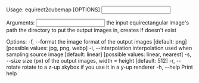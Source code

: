 Usage: equirect2cubemap [OPTIONS] <INPUT> <OUTPUT>

Arguments:
  <INPUT>   the input equirectangular image's path
  <OUTPUT>  the directory to put the output images in, creates if doesn't exist

Options:
  -f, --format <FORMAT>                the image format of the output images [default: png] [possible values: jpg, png, webp]
  -i, --interpolation <INTERPOLATION>  interpolation used when sampling source image [default: linear] [possible values: linear, nearest]
  -s, --size <SIZE>                    size (px) of the output images, width = height [default: 512]
  -r, --rotate                         rotate to a z-up skybox if you use it in a y-up renderer
  -h, --help                           Print help
